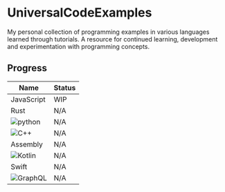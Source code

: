 # UniversalCodeExamples
My personal collection of programming examples in various languages learned through tutorials. A resource for continued learning, development and experimentation with programming concepts.

## Progress
| **Name**   | **Status** |
|------------|------------|
| JavaScript | WIP        |
| Rust       | N/A        |
| <img src="https://img.shields.io/badge/python-3670A0?style=for-the-badge&logo=python&logoColor=ffdd54" alt="python">     | N/A        |
| <img src="https://img.shields.io/badge/c++-%2300599C.svg?style=for-the-badge&logo=c%2B%2B&logoColor=white" alt="C++">        | N/A        |
| Assembly   | N/A        |
| <img src="https://img.shields.io/badge/kotlin-%237F52FF.svg?style=for-the-badge&logo=kotlin&logoColor=white" alt="Kotlin">     | N/A        |
| Swift      | N/A        |
| <img src="https://img.shields.io/badge/-GraphQL-E10098?style=for-the-badge&logo=graphql&logoColor=white" alt="GraphQL">   | N/A        |
